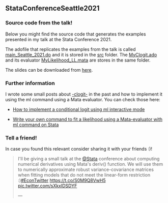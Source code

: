 ## StataConferenceSeattle2021


### Source code from the talk!

Below you might find the source code that generates the examples presented in my talk at the Stata Conference 2021.


The adofile that replicates the examples from the talk is called [main_Seattle_2021.do](https://github.com/alvarogutyerrez/StataConfSeattle2021_Hunting_the_missing_Score_Fn/blob/main/src/main_Seattle_2021.do) and it is stored in the [src](https://github.com/alvarogutyerrez/StataConfSeattle2021_Hunting_the_missing_Score_Fn/tree/main/src) folder. The [MyClogit.ado](https://github.com/alvarogutyerrez/StataConfSeattle2021_Hunting_the_missing_Score_Fn/blob/main/src/MyClogit.ado) and its evaluator [MyLikelihood_LL.mata](https://github.com/alvarogutyerrez/StataConfSeattle2021_Hunting_the_missing_Score_Fn/blob/main/src/MyLikelihood_LL.mata) are stores in the same folder.


The slides can be downloaded from [here](https://www.dropbox.com/s/ttbopzcp3n371yy/StataConfSeattle2021_Gutierrez-Vargas.pdf?dl=0).



### Further information

I wrote some small posts about [-clogit-](https://www.stata.com/manuals/rclogit.pdf) in the past and how to implement it using the ml command using a Mata evaluator. You can check those here: 

* [How to implement a conditional logit using ml interactive mode](https://alvarogutyerrez.github.io/2020/07/03/fitting-conditional-logit-using-d0-mata-based-evaluator-using-maximum-likelihood-ml-on-stata/)

* [Write your own command to fit a likelihood using a Mata-evaluator with ml command on Stata](https://alvarogutyerrez.github.io/2020/07/04/how-to-write-your-own-command-to-fit-a-likelihood-using-a-mata-evaluator-with-ml-command-on-stata/)




### Tell a friend!


In case you found this relevant consider sharing it with your friends :)!

<blockquote class="twitter-tweet" data-lang="en" data-theme="dark"><p lang="en" dir="ltr">I&#39;ll be giving a small talk at the <a href="https://twitter.com/Stata?ref_src=twsrc%5Etfw">@Stata</a> conference about computing numerical derivatives using Mata&#39;s deriv() function. We will use them to numerically approximate robust variance-covariance matrices when fitting models that do not meet the linear-form restriction :)<a href="https://twitter.com/hashtag/EconTwitter?src=hash&amp;ref_src=twsrc%5Etfw">#EconTwitter</a> <a href="https://t.co/S0M9Q8VwH5">https://t.co/S0M9Q8VwH5</a> <a href="https://t.co/sXkxIDSDYF">pic.twitter.com/sXkxIDSDYF</a></p>&mdash; 



